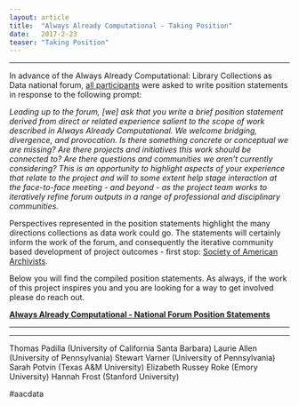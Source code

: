 ```yaml
---
layout: article
title:  "Always Already Computational - Taking Position"
date:   2017-2-23 
teaser: "Taking Position"
---
```

---
In advance of the Always Already Computational: Library Collections as Data national forum, [all participants](https://collectionsasdata.github.io/partners/) were asked to write position statements in response to the following prompt:

_Leading up to the forum, [we] ask that you write a brief position statement derived from direct or related experience salient to the scope of work described in Always Already Computational. We welcome bridging, divergence, and provocation. Is there something concrete or conceptual we are missing? Are there projects and initiatives this work should be connected to? Are there questions and communities we aren’t currently considering? This is an opportunity to highlight aspects of your experience that relate to the project and will to some extent help stage interaction at the face-to-face meeting - and beyond - as the project team works to iteratively refine forum outputs in a range of professional and disciplinary communities._ 

Perspectives represented in the position statements highlight the many directions collections as data work could go. The statements will certainly inform the work of the forum, and consequently the iterative community based development of project outcomes - first stop: [Society of American Archivists](https://collectionsasdata.github.io/activities/).  

Below you will find the compiled position statements. As always, if the work of this project inspires you and you are looking for a way to get involved please do reach out. 

[**Always Already Computational - National Forum Position Statements**](https://github.com/collectionsasdata/collectionsasdata.github.io/blob/master/aac_positionstatements.pdf) 

---
---
Thomas Padilla (University of California Santa Barbara)
Laurie Allen (University of Pennsylvania)
Stewart Varner (University of Pennsylvania)
Sarah Potvin (Texas A&M University)
Elizabeth Russey Roke (Emory University)
Hannah Frost (Stanford University)

#aacdata


